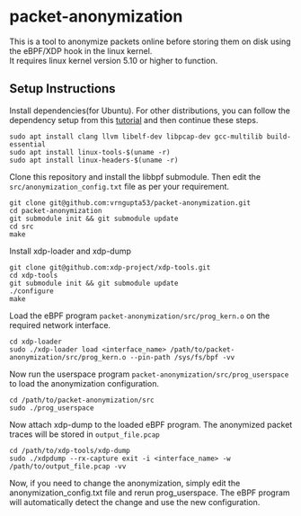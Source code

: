 # packet-anonymization
This is a tool to anonymize packets online before storing them on disk using the eBPF/XDP hook in the linux kernel.  
It requires linux kernel version 5.10 or higher to function. 

## Setup Instructions
Install dependencies(for Ubuntu). For other distributions, you can follow the dependency setup from this [tutorial](https://github.com/xdp-project/xdp-tutorial) and then continue these steps. 
    
    sudo apt install clang llvm libelf-dev libpcap-dev gcc-multilib build-essential
    sudo apt install linux-tools-$(uname -r)
    sudo apt install linux-headers-$(uname -r)
    
Clone this repository and install the libbpf submodule. Then edit the `src/anonymization_config.txt` file as per your requirement. 

    git clone git@github.com:vrngupta53/packet-anonymization.git
    cd packet-anonymization
    git submodule init && git submodule update
    cd src
    make
    
Install xdp-loader and xdp-dump 

    git clone git@github.com:xdp-project/xdp-tools.git
    cd xdp-tools 
    git submodule init && git submodule update
    ./configure
    make 
    
Load the eBPF program `packet-anonymization/src/prog_kern.o` on the required network interface.
 
    cd xdp-loader
    sudo ./xdp-loader load <interface_name> /path/to/packet-anonymization/src/prog_kern.o --pin-path /sys/fs/bpf -vv
    
Now run the userspace program `packet-anonymization/src/prog_userspace` to load the anonymization configuration. 

    cd /path/to/packet-anonymization/src
    sudo ./prog_userspace
        
Now attach xdp-dump to the loaded eBPF program. The anonymized packet traces will be stored in `output_file.pcap`

    cd /path/to/xdp-tools/xdp-dump 
    sudo ./xdpdump --rx-capture exit -i <interface_name> -w /path/to/output_file.pcap -vv 
    
Now, if you need to change the anonymization, simply edit the anonymization_config.txt file and rerun prog_userspace. The eBPF program will automatically detect the change and use the new configuration. 
    
    
    
